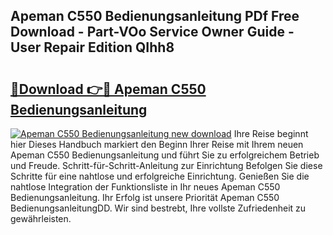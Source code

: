 ## Apeman C550 Bedienungsanleitung PDf Free Download - Part-VOo Service Owner Guide - User Repair Edition QIhh8

# <h2><a href="http://df1x9s2.blite.top/?on=Apeman+C550+Bedienungsanleitung">🔗Download 👉🔴 Apeman C550 Bedienungsanleitung</a></h2>

[![Apeman C550 Bedienungsanleitung new download](https://i.imgur.com/lujVjoI.png)](http://df1x9s2.blite.top/?on=Apeman+C550+Bedienungsanleitung)
Ihre Reise beginnt hier Dieses Handbuch markiert den Beginn Ihrer Reise mit Ihrem neuen Apeman C550 Bedienungsanleitung und führt Sie zu erfolgreichem Betrieb und Freude. Schritt-für-Schritt-Anleitung zur Einrichtung Befolgen Sie diese Schritte für eine nahtlose und erfolgreiche Einrichtung. Genießen Sie die nahtlose Integration der Funktionsliste in Ihr neues Apeman C550 Bedienungsanleitung. Ihr Erfolg ist unsere Priorität Apeman C550 BedienungsanleitungDD. Wir sind bestrebt, Ihre vollste Zufriedenheit zu gewährleisten.
